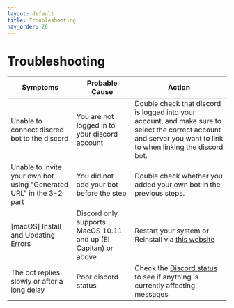 ```yaml
---
layout: default
title: Troubleshooting
nav_order: 20
---
```


# Troubleshooting
| Symptoms | Probable Cause | Action |
| ------ | ----------- | -------------|
| Unable to connect discred bot to the discord | You are not logged in to your discord account | Double check that discord is logged into your account, and make sure to select the correct account and server you want to link to when linking the discord bot.
| Unable to invite your own bot using "Generated URL" in the 3-2 part | You did not add your bot before the step | Double check whether you added your own bot in the previous steps.
| [macOS] Install and Updating Errors | Discord only supports MacOS 10.11 and up (El Capitan) or above | Restart your system or Reinstall via [this website](https://discord.com/api/download?platform=osx) |
| The bot replies slowly or after a long delay | Poor discord status | Check the [Discord status](https://discordstatus.com/) to see if anything is currently affecting messages |
